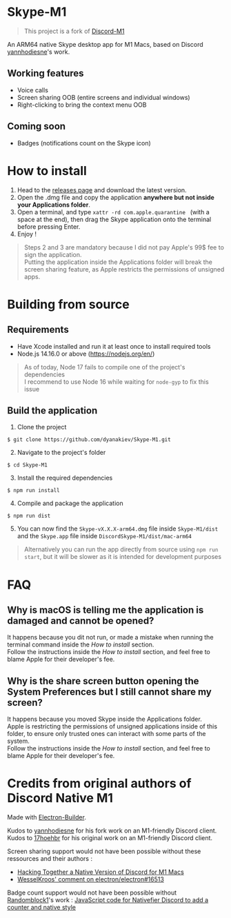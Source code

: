 # Skype-M1

> This project is a fork of [Discord-M1](https://github.com/yannhodiesne/Discord-M1)

An ARM64 native Skype desktop app for M1 Macs, based on Discord [yannhodiesne](https://github.com/yannhodiesne)'s work.

## Working features

 - Voice calls
 - Screen sharing OOB (entire screens and individual windows)
 - Right-clicking to bring the context menu OOB

## Coming soon
 - Badges (notifications count on the Skype icon)

# How to install

 1. Head to the [releases page](https://github.com/dyanakiev/Skype-M1/releases) and download the latest version.
 2. Open the .dmg file and copy the application **anywhere but not inside your Applications folder**.
 3. Open a terminal, and type `xattr -rd com.apple.quarantine ` (with a space at the end), then drag the Skype application onto the terminal before pressing Enter.
 4. Enjoy !

> Steps 2 and 3 are mandatory because I did not pay Apple's 99$ fee to sign the application.  
> Putting the application inside the Applications folder will break the screen sharing feature, as Apple restricts the permissions of unsigned apps.

# Building from source

## Requirements

 - Have Xcode installed and run it at least once to install required tools
 - Node.js 14.16.0 or above (https://nodejs.org/en/)

> As of today, Node 17 fails to compile one of the project's dependencies  
> I recommend to use Node 16 while waiting for `node-gyp` to fix this issue

## Build the application

1. Clone the project

```$ git clone https://github.com/dyanakiev/Skype-M1.git```

2. Navigate to the project's folder

```$ cd Skype-M1```

3. Install the required dependencies

```$ npm run install```

4. Compile and package the application

```$ npm run dist```

5. You can now find the `Skype-vX.X.X-arm64.dmg` file inside `Skype-M1/dist` and the `Skype.app` file inside `DiscordSkype-M1/dist/mac-arm64`

> Alternatively you can run the app directly from source using `npm run start`, but it will be slower as it is intended for development purposes

# FAQ

## Why is macOS is telling me the application is damaged and cannot be opened?

It happens because you dit not run, or made a mistake when running the terminal command inside the *How to install* section.  
Follow the instructions inside the *How to install* section, and feel free to blame Apple for their developer's fee.

## Why is the share screen button opening the System Preferences but I still cannot share my screen?

It happens because you moved Skype inside the Applications folder.  
Apple is restricting the permissions of unsigned applications inside of this folder, to ensure only trusted ones can interact with some parts of the system.  
Follow the instructions inside the *How to install* section, and feel free to blame Apple for their developer's fee.


# Credits from original authors of Discord Native M1

Made with [Electron-Builder](https://www.electron.build/).

Kudos to [yannhodiesne](https://github.com/yannhodiesne) for his fork work on an M1-friendly Discord client.
Kudos to [17hoehbr](https://github.com/17hoehbr) for his original work on an M1-friendly Discord client.

Screen sharing support would not have been possible without these ressources and their authors :
 - [Hacking Together a Native Version of Discord for M1 Macs](https://rthr.me/2021/03/discord-native-apple-silicon/)
 - [WesselKroos' comment on electron/electron#16513](https://github.com/electron/electron/issues/16513#issuecomment-602070250)

Badge count support would not have been possible without [Randomblock1](https://gist.github.com/Randomblock1)'s work : [JavaScript code for Nativefier Discord to add a counter and native style](https://gist.github.com/Randomblock1/b8cd3948ce0b4688b874f2643a2a6941)
